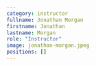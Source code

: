 ```yaml
---
category: instructor
fullname: Jonathan Morgan
firstname: Jonathan
lastname: Morgan
role: "Instructor"
image: jonathan-morgan.jpeg
positions: []
---
```

